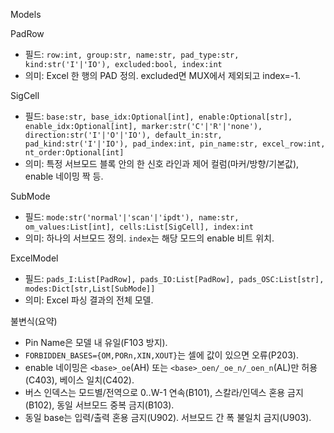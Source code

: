 Models

PadRow
- 필드: `row:int, group:str, name:str, pad_type:str, kind:str('I'|'IO'), excluded:bool, index:int`
- 의미: Excel 한 행의 PAD 정의. excluded면 MUX에서 제외되고 index=-1.

SigCell
- 필드: `base:str, base_idx:Optional[int], enable:Optional[str], enable_idx:Optional[int], marker:str('C'|'R'|'none'), direction:str('I'|'O'|'IO'), default_in:str, pad_kind:str('I'|'IO'), pad_index:int, pin_name:str, excel_row:int, nt_order:Optional[int]`
- 의미: 특정 서브모드 블록 안의 한 신호 라인과 제어 컬럼(마커/방향/기본값), enable 네이밍 짝 등.

SubMode
- 필드: `mode:str('normal'|'scan'|'ipdt'), name:str, om_values:List[int], cells:List[SigCell], index:int`
- 의미: 하나의 서브모드 정의. `index`는 해당 모드의 enable 비트 위치.

ExcelModel
- 필드: `pads_I:List[PadRow], pads_IO:List[PadRow], pads_OSC:List[str], modes:Dict[str,List[SubMode]]`
- 의미: Excel 파싱 결과의 전체 모델.

불변식(요약)
- Pin Name은 모델 내 유일(F103 방지).
- `FORBIDDEN_BASES={OM,PORn,XIN,XOUT}`는 셀에 값이 있으면 오류(P203).
- enable 네이밍은 `<base>_oe`(AH) 또는 `<base>_oen/_oe_n/_oen_n`(AL)만 허용(C403), 베이스 일치(C402).
- 버스 인덱스는 모드별/전역으로 0..W-1 연속(B101), 스칼라/인덱스 혼용 금지(B102), 동일 서브모드 중복 금지(B103).
- 동일 base는 입력/출력 혼용 금지(U902). 서브모드 간 폭 불일치 금지(U903).

